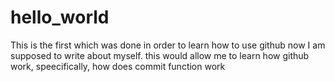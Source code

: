 # hello_world
This is the first which was done in order to learn how to use github
now I am supposed to write about myself. this would allow me to learn how github work, speecifically, how does commit function work

